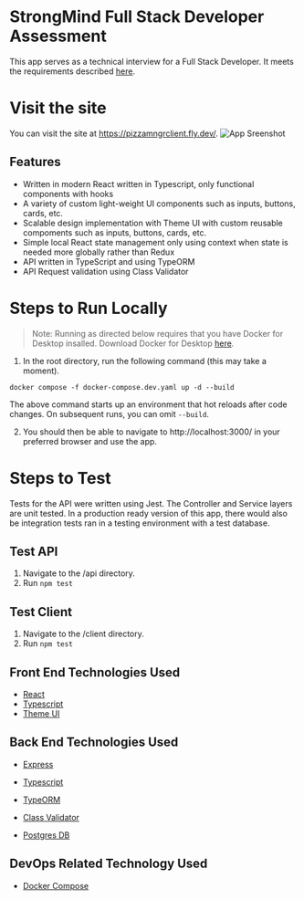 # StrongMind Full Stack Developer Assessment

This app serves as a technical interview for a Full Stack Developer. It meets the requirements described [here](https://github.com/StrongMind/culture/blob/main/recruit/full-stack-developer.md). 

# Visit the site

You can visit the site at https://pizzamngrclient.fly.dev/.
![App Sreenshot](https://user-images.githubusercontent.com/35410313/213439003-902e316b-69e0-4ffc-9417-231491507a21.png)

## Features

- Written in modern React written in Typescript, only functional components with hooks
- A variety of custom light-weight UI components such as inputs, buttons, cards, etc.
- Scalable design implementation with Theme UI with custom reusable compoments such as inputs, buttons, cards, etc.
- Simple local React state management only using context when state is needed more globally rather than Redux
- API written in TypeScript and using TypeORM
- API Request validation using Class Validator

# Steps to Run Locally

> Note: Running as directed below requires that you have Docker for Desktop insalled. Download Docker for Desktop [here](https://www.docker.com/products/docker-desktop/).

1. In the root directory, run the following command (this may take a moment).

```
docker compose -f docker-compose.dev.yaml up -d --build
```

The above command starts up an environment that hot reloads after code changes. On subsequent runs, you can omit `--build`.

2. You should then be able to navigate to http://localhost:3000/ in your preferred browser and use the app.

# Steps to Test

Tests for the API were written using Jest. The Controller and Service layers are unit tested. In a production ready version of this app, there would also be integration tests ran in a testing environment with a test database.

## Test API

1. Navigate to the /api directory.
2. Run `npm test`

## Test Client

1. Navigate to the /client directory.
2. Run `npm test`

## Front End Technologies Used

- [React](https://reactjs.org/docs/getting-started.html)
- [Typescript](https://www.typescriptlang.org/)
- [Theme UI](https://theme-ui.com/)

## Back End Technologies Used

- [Express](https://expressjs.com/)
- [Typescript](https://www.typescriptlang.org/)
- [TypeORM](https://typeorm.io/)
- [Class Validator](https://github.com/typestack/class-validator)

- [Postgres DB](https://www.postgresql.org/)

## DevOps Related Technology Used

- [Docker Compose](https://docs.docker.com/compose/)
